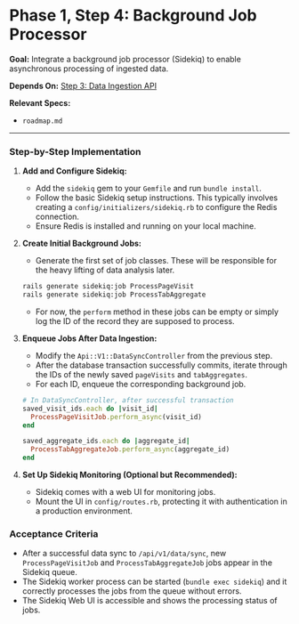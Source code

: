 # Phase 1, Step 4: Background Job Processor

**Goal:** Integrate a background job processor (Sidekiq) to enable asynchronous processing of ingested data.

**Depends On:** [Step 3: Data Ingestion API](./03-data-ingestion-api.md)

**Relevant Specs:**
*   `roadmap.md`

---

### Step-by-Step Implementation

1.  **Add and Configure Sidekiq:**
    *   Add the `sidekiq` gem to your `Gemfile` and run `bundle install`.
    *   Follow the basic Sidekiq setup instructions. This typically involves creating a `config/initializers/sidekiq.rb` to configure the Redis connection.
    *   Ensure Redis is installed and running on your local machine.

2.  **Create Initial Background Jobs:**
    *   Generate the first set of job classes. These will be responsible for the heavy lifting of data analysis later.
    ```bash
    rails generate sidekiq:job ProcessPageVisit
    rails generate sidekiq:job ProcessTabAggregate
    ```
    *   For now, the `perform` method in these jobs can be empty or simply log the ID of the record they are supposed to process.

3.  **Enqueue Jobs After Data Ingestion:**
    *   Modify the `Api::V1::DataSyncController` from the previous step.
    *   After the database transaction successfully commits, iterate through the IDs of the newly saved `pageVisits` and `tabAggregates`.
    *   For each ID, enqueue the corresponding background job.

    ```ruby
    # In DataSyncController, after successful transaction
    saved_visit_ids.each do |visit_id|
      ProcessPageVisitJob.perform_async(visit_id)
    end
    
    saved_aggregate_ids.each do |aggregate_id|
      ProcessTabAggregateJob.perform_async(aggregate_id)
    end
    ```

4.  **Set Up Sidekiq Monitoring (Optional but Recommended):**
    *   Sidekiq comes with a web UI for monitoring jobs.
    *   Mount the UI in `config/routes.rb`, protecting it with authentication in a production environment.

### Acceptance Criteria

*   After a successful data sync to `/api/v1/data/sync`, new `ProcessPageVisitJob` and `ProcessTabAggregateJob` jobs appear in the Sidekiq queue.
*   The Sidekiq worker process can be started (`bundle exec sidekiq`) and it correctly processes the jobs from the queue without errors.
*   The Sidekiq Web UI is accessible and shows the processing status of jobs.

